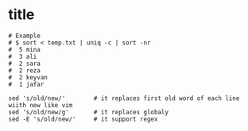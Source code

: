 

# title


    # Example
    # $ sort < temp.txt | uniq -c | sort -nr
    #  5 mina
    #  3 ali
    #  2 sara
    #  2 reza
    #  2 keyvan
    #  1 jafar

    sed 's/old/new/'        # it replaces first old word of each line wiith new like vim 
    sed 's/old/new/g'       # it replaces globaly
    sed -E 's/old/new/'     # it support regex
